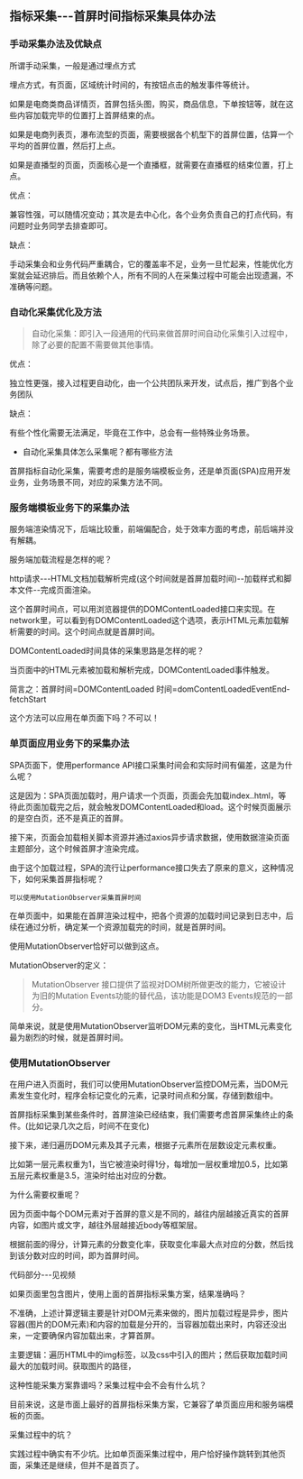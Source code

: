 ## 指标采集---首屏时间指标采集具体办法

### 手动采集办法及优缺点

所谓手动采集，一般是通过埋点方式

埋点方式，有页面，区域统计时间的，有按钮点击的触发事件等统计。

如果是电商类商品详情页，首屏包括头图，购买，商品信息，下单按钮等，就在这些内容加载完毕的位置打上首屏结束的点。

如果是电商列表页，瀑布流型的页面，需要根据各个机型下的首屏位置，估算一个平均的首屏位置，然后打上点。

如果是直播型的页面，页面核心是一个直播框，就需要在直播框的结束位置，打上点。

优点：

兼容性强，可以随情况变动；其次是去中心化，各个业务负责自己的打点代码，有问题时业务同学去排查即可。

缺点：

手动采集会和业务代码严重耦合，它的覆盖率不足，业务一旦忙起来，性能优化方案就会延迟排后。而且依赖个人，所有不同的人在采集过程中可能会出现遗漏，不准确等问题。


### 自动化采集优化及方法

> 自动化采集：即引入一段通用的代码来做首屏时间自动化采集引入过程中，除了必要的配置不需要做其他事情。

优点：

独立性更强，接入过程更自动化，由一个公共团队来开发，试点后，推广到各个业务团队

缺点：

有些个性化需要无法满足，毕竟在工作中，总会有一些特殊业务场景。

+ 自动化采集具体怎么采集呢？都有哪些方法

首屏指标自动化采集，需要考虑的是服务端模板业务，还是单页面(SPA)应用开发业务，业务场景不同，对应的采集方法不同。

### 服务端模板业务下的采集办法

服务端渲染情况下，后端比较重，前端偏配合，处于效率方面的考虑，前后端并没有解耦。

服务端加载流程是怎样的呢？

http请求---HTML文档加载解析完成(这个时间就是首屏加载时间)--加载样式和脚本文件--完成页面渲染。

这个首屏时间点，可以用浏览器提供的DOMContentLoaded接口来实现。在network里，可以看到有DOMContentLoaded这个选项，表示HTML元素加载解析需要的时间。这个时间点就是首屏时间。

DOMContentLoaded时间具体的采集思路是怎样的呢？

当页面中的HTML元素被加载和解析完成，DOMContentLoaded事件触发。

简言之：首屏时间=DOMContentLoaded 时间=domContentLoadedEventEnd-fetchStart

这个方法可以应用在单页面下吗？不可以！

### 单页面应用业务下的采集办法

SPA页面下，使用performance API接口采集时间会和实际时间有偏差，这是为什么呢？

这是因为：SPA页面加载时，用户请求一个页面，页面会先加载index..html，等待此页面加载完之后，就会触发DOMContentLoaded和load。这个时候页面展示的是空白页，还不是真正的首屏。

接下来，页面会加载相关脚本资源并通过axios异步请求数据，使用数据渲染页面主题部分，这个时候首屏才渲染完成。

由于这个加载过程，SPA的流行让performance接口失去了原来的意义，这种情况下，如何采集首屏指标呢？

`可以使用MutationObserver采集首屏时间`

在单页面中，如果能在首屏渲染过程中，把各个资源的加载时间记录到日志中，后续在通过分析，确定某一个资源加载完的时间，就是首屏时间。

使用MutationObserver恰好可以做到这点。

MutationObserver的定义：

> MutationObserver 接口提供了监视对DOM树所做更改的能力，它被设计为旧的Mutation Events功能的替代品，该功能是DOM3 Events规范的一部分。

简单来说，就是使用MutationObserver监听DOM元素的变化，当HTML元素变化最为剧烈的时候，就是首屏时间。

### 使用MutationObserver

在用户进入页面时，我们可以使用MutationObserver监控DOM元素，当DOM元素发生变化时，程序会标记变化的元素，记录时间点和分属，存储到数组中。

首屏指标采集到某些条件时，首屏渲染已经结束，我们需要考虑首屏采集终止的条件。(比如记录几次之后，时间不在变化)

接下来，递归遍历DOM元素及其子元素，根据子元素所在层数设定元素权重。

比如第一层元素权重为1，当它被渲染时得1分，每增加一层权重增加0.5，比如第五层元素权重是3.5，渲染时给出对应的分数。

为什么需要权重呢？

因为页面中每个DOM元素对于首屏的意义是不同的，越往内层越接近真实的首屏内容，如图片或文字，越往外层越接近body等框架层。

根据前面的得分，计算元素的分数变化率，获取变化率最大点对应的分数，然后找到该分数对应的时间，即为首屏时间。

代码部分---见视频


如果页面里包含图片，使用上面的首屏指标采集方案，结果准确吗？

不准确，上述计算逻辑主要是针对DOM元素来做的，图片加载过程是异步，图片容器(图片的DOM元素)和内容的加载是分开的，当容器加载出来时，内容还没出来，一定要确保内容加载出来，才算首屏。

主要逻辑：遍历HTML中的img标签，以及css中引入的图片；然后获取加载时间最大的加载时间。获取图片的路径，


这种性能采集方案靠谱吗？采集过程中会不会有什么坑？

目前来说，这是市面上最好的首屏指标采集方案，它兼容了单页面应用和服务端模板的页面。

采集过程中的坑？

实践过程中确实有不少坑。比如单页面采集过程中，用户恰好操作跳转到其他页面，采集还是继续，但并不是首页了。






